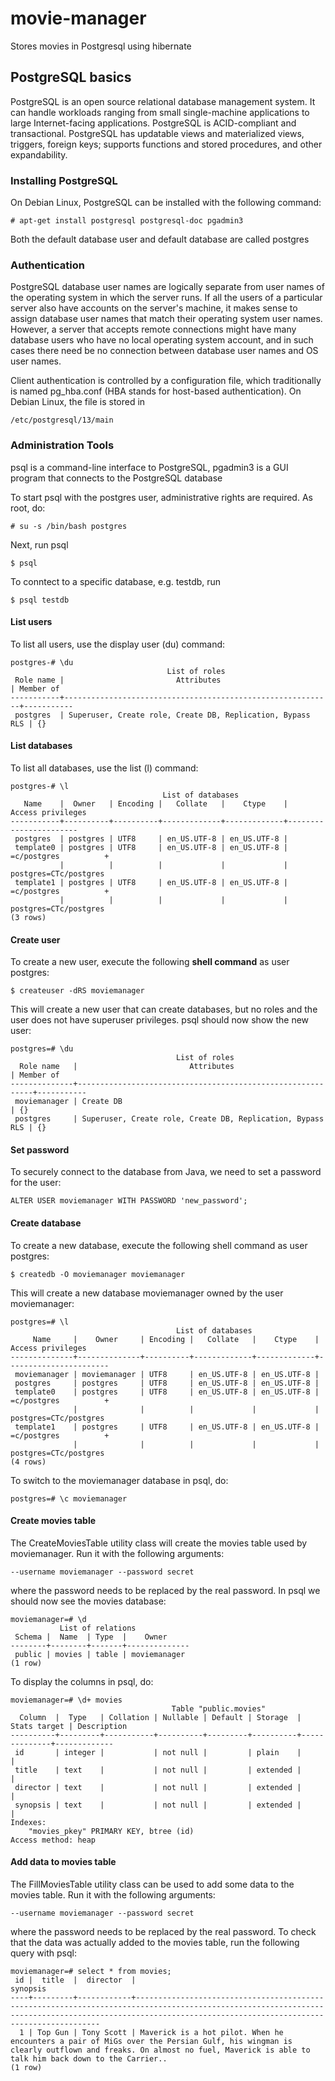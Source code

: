 # movie-manager

Stores movies in Postgresql using hibernate

## PostgreSQL basics

PostgreSQL is an open source relational database management system. It can handle workloads ranging from small single-machine applications to large Internet-facing applications.
PostgreSQL is ACID-compliant and transactional. PostgreSQL has updatable views and materialized views, triggers, foreign keys; supports functions and stored procedures, and other expandability.

### Installing PostgreSQL

On Debian Linux, PostgreSQL can be installed with the following command:

```
# apt-get install postgresql postgresql-doc pgadmin3
```

Both the default database user and default database are called postgres

### Authentication

PostgreSQL database user names are logically separate from user names of the operating system in which the server runs. If all the users of a particular server also have accounts on the server's machine, it makes sense to assign database user names that match their operating system user names. However, a server that accepts remote connections might have many database users who have no local operating system account, and in such cases there need be no connection between database user names and OS user names.

Client authentication is controlled by a configuration file, which traditionally is named pg_hba.conf (HBA stands for host-based authentication). On Debian Linux, the file is stored in

```
/etc/postgresql/13/main
```


### Administration Tools

psql is a command-line interface to PostgreSQL, pgadmin3 is a GUI program that connects to the PostgreSQL database

To start psql with the postgres user, administrative rights are required. As root, do:

```
# su -s /bin/bash postgres
```

Next, run psql

```
$ psql
```

To conntect to a specific database, e.g. testdb, run

```
$ psql testdb
```

#### List users

To list all users, use the display user (du) command:

```
postgres-# \du
                                   List of roles
 Role name |                         Attributes                         | Member of 
-----------+------------------------------------------------------------+-----------
 postgres  | Superuser, Create role, Create DB, Replication, Bypass RLS | {}
```

#### List databases

To list all databases, use the list (l) command:

```
postgres-# \l
                                  List of databases
   Name    |  Owner   | Encoding |   Collate   |    Ctype    |   Access privileges   
-----------+----------+----------+-------------+-------------+-----------------------
 postgres  | postgres | UTF8     | en_US.UTF-8 | en_US.UTF-8 | 
 template0 | postgres | UTF8     | en_US.UTF-8 | en_US.UTF-8 | =c/postgres          +
           |          |          |             |             | postgres=CTc/postgres
 template1 | postgres | UTF8     | en_US.UTF-8 | en_US.UTF-8 | =c/postgres          +
           |          |          |             |             | postgres=CTc/postgres
(3 rows)  
```

#### Create user

To create a new user, execute the following **shell command** as user postgres:

```
$ createuser -dRS moviemanager
```

This will create a new user that can create databases, but no roles and the user does not have superuser privileges. psql should now show the new user:

```
postgres=# \du
                                     List of roles
  Role name   |                         Attributes                         | Member of 
--------------+------------------------------------------------------------+-----------
 moviemanager | Create DB                                                  | {}
 postgres     | Superuser, Create role, Create DB, Replication, Bypass RLS | {}

```

#### Set password

To securely connect to the database from Java, we need to set a password for the user:

```
ALTER USER moviemanager WITH PASSWORD 'new_password';
```

#### Create database

To create a new database, execute the following shell command as user postgres:


```
$ createdb -O moviemanager moviemanager
```

This will create a new database moviemanager owned by the user moviemanager:

```
postgres=# \l
                                     List of databases
     Name     |    Owner     | Encoding |   Collate   |    Ctype    |   Access privileges   
--------------+--------------+----------+-------------+-------------+-----------------------
 moviemanager | moviemanager | UTF8     | en_US.UTF-8 | en_US.UTF-8 | 
 postgres     | postgres     | UTF8     | en_US.UTF-8 | en_US.UTF-8 | 
 template0    | postgres     | UTF8     | en_US.UTF-8 | en_US.UTF-8 | =c/postgres          +
              |              |          |             |             | postgres=CTc/postgres
 template1    | postgres     | UTF8     | en_US.UTF-8 | en_US.UTF-8 | =c/postgres          +
              |              |          |             |             | postgres=CTc/postgres
(4 rows)
```

To switch to the moviemanager database in psql, do:

```
postgres=# \c moviemanager
```

#### Create movies table

The CreateMoviesTable utility class will create the movies table used by moviemanager. Run it with the following arguments:

```
--username moviemanager --password secret
```

where the password needs to be replaced by the real password. In psql we should now see the movies database:

```
moviemanager=# \d
           List of relations
 Schema |  Name  | Type  |    Owner     
--------+--------+-------+--------------
 public | movies | table | moviemanager
(1 row)
```

To display the columns in psql, do:

```
moviemanager=# \d+ movies
                                    Table "public.movies"
  Column  |  Type   | Collation | Nullable | Default | Storage  | Stats target | Description 
----------+---------+-----------+----------+---------+----------+--------------+-------------
 id       | integer |           | not null |         | plain    |              | 
 title    | text    |           | not null |         | extended |              | 
 director | text    |           | not null |         | extended |              | 
 synopsis | text    |           | not null |         | extended |              | 
Indexes:
    "movies_pkey" PRIMARY KEY, btree (id)
Access method: heap
```

#### Add data to movies table

The FillMoviesTable utility class can be used to add some data to the movies table. Run it with the following arguments:

```
--username moviemanager --password secret
```

where the password needs to be replaced by the real password. To check that the data was actually added to the movies table, run the following query with psql:

```
moviemanager=# select * from movies;
 id |  title  |  director  |                                                                                                 synopsis                                                                                                 
----+---------+------------+----------------------------------------------------------------------------------------------------------------------------------------------------------------------------------------------------------
  1 | Top Gun | Tony Scott | Maverick is a hot pilot. When he encounters a pair of MiGs over the Persian Gulf, his wingman is clearly outflown and freaks. On almost no fuel, Maverick is able to talk him back down to the Carrier..
(1 row)
```
